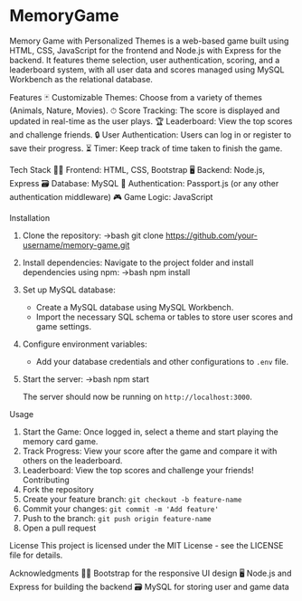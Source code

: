 # MemoryGame
Memory Game with Personalized Themes is a web-based game built using HTML, CSS, JavaScript for the frontend and Node.js with Express for the backend. It features theme selection, user authentication, scoring, and a leaderboard system, with all user data and scores managed using MySQL Workbench as the relational database.

Features
🃏 Customizable Themes: Choose from a variety of themes (Animals, Nature, Movies).
⏱ Score Tracking: The score is displayed and updated in real-time as the user plays.
🏆 Leaderboard: View the top scores and challenge friends.
🔒 User Authentication: Users can log in or register to save their progress.
⏳ Timer: Keep track of time taken to finish the game.

Tech Stack
👨‍💻 Frontend: HTML, CSS, Bootstrap
🖥 Backend: Node.js, Express
🗃 Database: MySQL
🔑 Authentication: Passport.js (or any other authentication middleware)
🎮 Game Logic: JavaScript


Installation
1. Clone the repository:
    ->bash
   git clone https://github.com/your-username/memory-game.git
   

2. Install dependencies:
   Navigate to the project folder and install dependencies using npm:
   ->bash
   npm install
   

3. Set up MySQL database:
   - Create a MySQL database using MySQL Workbench.
   - Import the necessary SQL schema or tables to store user scores and game settings.

4. Configure environment variables:
   - Add your database credentials and other configurations to `.env` file.

5. Start the server:
   ->bash
   npm start
   

   The server should now be running on `http://localhost:3000`.

   
Usage
1. Start the Game: Once logged in, select a theme and start playing the memory card game.
2. Track Progress: View your score after the game and compare it with others on the leaderboard.
3. Leaderboard: View the top scores and challenge your friends!
Contributing
1. Fork the repository
2. Create your feature branch: `git checkout -b feature-name`
3. Commit your changes: `git commit -m 'Add feature'`
4. Push to the branch: `git push origin feature-name`
5. Open a pull request

License
This project is licensed under the MIT License - see the LICENSE file for details.

Acknowledgments
👨‍💻 Bootstrap for the responsive UI design
🖥 Node.js and Express for building the backend
🗃 MySQL for storing user and game data
